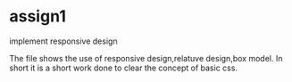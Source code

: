 # assign1
implement responsive design

The file shows the use of responsive design,relatuve design,box model.
In short it is a short work done to clear the concept of basic css.
